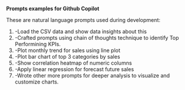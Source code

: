  **Prompts examples for Github Copilot**

 These are natural language prompts used during development:

1. -Load the CSV data and show data insights about this
2. -Crafted prompts using chain of thoughts technique to identify Top Performining KPIs.
3. -Plot monthly trend for sales using line plot
4. -Plot bar chart of top 3 categories by sales
5. -Show correlation heatmap of numeric columns
6. -Apply linear regression for forecast future sales
7. -Wrote other more prompts for deeper analysis to visualize and customize charts.

